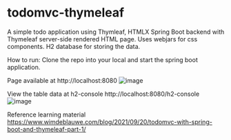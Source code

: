 # todomvc-thymeleaf
A simple todo application using Thymleaf, HTMLX
Spring Boot backend with Thymeleaf server-side rendered HTML page.
Uses webjars for css components.
H2 database for storing the data.

How to run:
Clone the repo into your local and start the spring boot application.

Page available at http://localhost:8080
![image](https://github.com/Abinandan02/todomvc-thymeleaf/assets/82743546/dbf496e0-e558-4ac6-82fb-e490a7c32f62)

View the table data at h2-console http://localhost:8080/h2-console
![image](https://github.com/Abinandan02/todomvc-thymeleaf/assets/82743546/91ecd20c-c33c-4135-8970-7a76c1068128)



Reference learning material
https://www.wimdeblauwe.com/blog/2021/09/20/todomvc-with-spring-boot-and-thymeleaf-part-1/
